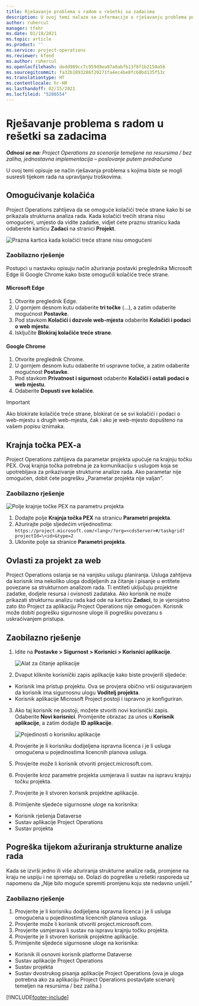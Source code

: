 ```yaml
---
title: Rješavanje problema s radom u rešetki sa zadacima
description: U ovoj temi nalaze se informacije o rješavanju problema potrebne za rad u rešetki sa zadacima.
author: ruhercul
manager: tfehr
ms.date: 01/19/2021
ms.topic: article
ms.product: ''
ms.service: project-operations
ms.reviewer: kfend
ms.author: ruhercul
ms.openlocfilehash: dedd989cc7c959d9ea97a0abfb13f8f1b2150a56
ms.sourcegitcommit: fa32b1893286f20271fa4ec4be8fc68bd135f53c
ms.translationtype: HT
ms.contentlocale: hr-HR
ms.lasthandoff: 02/15/2021
ms.locfileid: "5286554"
---
```

# <a name="troubleshoot-working-in-the-task-grid"></a>Rješavanje problema s radom u rešetki sa zadacima 

_**Odnosi se na:** Project Operations za scenarije temeljene na resursima / bez zaliha, jednostavna implementacija – poslovanje putem predračuna_

U ovoj temi opisuje se način rješavanja problema s kojima biste se mogli susresti tijekom rada na upravljanju troškovima.

## <a name="enable-cookies"></a>Omogućivanje kolačića

Project Operations zahtijeva da se omoguće kolačići treće strane kako bi se prikazala strukturna analiza rada. Kada kolačići trećih strana nisu omogućeni, umjesto da vidite zadatke, vidjet ćete praznu stranicu kada odaberete karticu **Zadaci** na stranici **Projekt**.

![Prazna kartica kada kolačići treće strane nisu omogućeni](media/blankschedule.png)


### <a name="workaround"></a>Zaobilazno rješenje
Postupci u nastavku opisuju način ažuriranja postavki preglednika Microsoft Edge ili Google Chrome kako biste omogućili kolačiće treće strane.

#### <a name="microsoft-edge"></a>Microsoft Edge

1. Otvorite preglednik Edge.
2. U gornjem desnom kutu odaberite **tri točke** (...), a zatim odaberite mogućnost **Postavke**.
3. Pod stavkom **Kolačići i dozvole web-mjesta** odaberite **Kolačići i podaci o web mjestu**.
4. Isključite **Blokiraj kolačiće treće strane**.

#### <a name="google-chrome"></a>Google Chrome

1. Otvorite preglednik Chrome.
2. U gornjem desnom kutu odaberite tri uspravne točke, a zatim odaberite mogućnost **Postavke**.
3. Pod stavkom **Privatnost i sigurnost** odaberite **Kolačići i ostali podaci o web mjestu**.
4. Odaberite **Dopusti sve kolačiće**.

> [!IMPORTANT]
> Ako blokirate kolačiće treće strane, blokirat će se svi kolačići i podaci o web-mjestu s drugih web-mjesta, čak i ako je web-mjesto dopušteno na vašem popisu iznimaka.

## <a name="pex-endpoint"></a>Krajnja točka PEX-a

Project Operations zahtijeva da parametar projekta upućuje na krajnju točku PEX. Ovaj krajnja točka potrebna je za komunikaciju s uslugom koja se upotrebljava za prikazivanje strukturne analize rada. Ako parametar nije omogućen, dobit ćete pogrešku „Parametar projekta nije valjan”. 

### <a name="workaround"></a>Zaobilazno rješenje
 ![Polje krajnje točke PEX na parametru projekta](media/projectparameter.png)

1. Dodajte polje **Krajnja točka PEX** na stranicu **Parametri projekta**.
2. Ažurirajte polje sljedećim vrijednostima: `https://project.microsoft.com/<lang>/?org=<cdsServer>#/taskgrid?projectId=\<id>&type=2`
3. Uklonite polje sa stranice **Parametri projekta**.

## <a name="privileges-for-project-for-the-web"></a>Ovlasti za projekt za web

Project Operations oslanja se na vanjsku uslugu planiranja. Usluga zahtijeva da korisnik ima nekoliko uloga dodijeljenih za čitanje i pisanje u entitete povezane sa strukturnom analizom rada. Ti entiteti uključuju projektne zadatke, dodjele resursa i ovisnosti zadataka. Ako korisnik ne može prikazati strukturnu analizu rada kad ode na karticu **Zadaci**, to je vjerojatno zato što Project za aplikaciju Project Operations nije omogućen. Korisnik može dobiti pogrešku sigurnosne uloge ili pogrešku povezanu s uskraćivanjem pristupa.


## <a name="workaround"></a>Zaobilazno rješenje

1. Idite na **Postavke > Sigurnost > Korisnici > Korisnici aplikacije**.  

   ![Alat za čitanje aplikacije](media/applicationuser.jpg)
   
2. Dvaput kliknite korisnički zapis aplikacije kako biste provjerili sljedeće:

 - Korisnik ima pristup projektu. Ova se provjera obično vrši osiguravanjem da korisnik ima sigurnosnu ulogu **Voditelj projekta**.
 - Korisnik aplikacije Microsoft Project postoji i ispravno je konfiguriran.
 
3. Ako taj korisnik ne postoji, možete stvoriti novi korisnički zapis. Odaberite **Novi korisnici**. Promijenite obrazac za unos u **Korisnik aplikacije**, a zatim dodajte **ID aplikacije**.

   ![Pojedinosti o korisniku aplikacije](media/applicationuserdetails.jpg)

4. Provjerite je li korisniku dodijeljena ispravna licenca i je li usluga omogućena u pojedinostima licencnih planova usluga.
5. Provjerite može li korisnik otvoriti project.microsoft.com.
6. Provjerite kroz parametre projekta usmjerava li sustav na ispravu krajnju točku projekta.
7. Provjerite je li stvoren korisnik projektne aplikacije.
8. Primijenite sljedeće sigurnosne uloge na korisnika:

  - Korisnik rješenja Dataverse
  - Sustav aplikacije Project Operations
  - Sustav projekta

## <a name="error-when-updating-the-work-breakdown-structure"></a>Pogreška tijekom ažuriranja strukturne analize rada

Kada se izvrši jedno ili više ažuriranja strukturne analize rada, promjene na kraju ne uspiju i ne spremaju se. Dolazi do pogreške u rešetki rasporeda uz napomenu da „Nije bilo moguće spremiti promjenu koju ste nedavno unijeli.”

### <a name="workaround"></a>Zaobilazno rješenje

1. Provjerite je li korisniku dodijeljena ispravna licenca i je li usluga omogućena u pojedinostima licencnih planova usluga.
2. Provjerite može li korisnik otvoriti project.microsoft.com.
3. Provjerite usmjerava li sustav na ispravu krajnju točku projekta.
4. Provjerite je li stvoren korisnik projektne aplikacije.
5. Primijenite sljedeće sigurnosne uloge na korisnika:
  
  - Korisnik ili osnovni korisnik platforme Dataverse
  - Sustav aplikacije Project Operations
  - Sustav projekta
  - Sustav dvostrukog pisanja aplikacije Project Operations (ova je uloga potrebna ako za aplikaciju Project Operations postavljate scenarij temeljen na resursima / bez zaliha.)


[!INCLUDE[footer-include](../includes/footer-banner.md)]